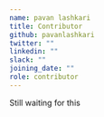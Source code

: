 ```yaml
---
name: pavan lashkari
title: Contributor
github: pavanlashkari
twitter: ""
linkedin: ""
slack: ""
joining_date: ""
role: contributor
---
```


Still waiting for this

